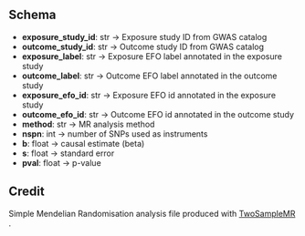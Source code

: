 ## Schema

- **exposure_study_id**: str -> Exposure study ID from GWAS catalog
- **outcome_study_id**: str -> Outcome study ID from GWAS catalog
- **exposure_label**: str -> Exposure EFO label annotated in the exposure study
- **outcome_label**: str -> Outcome EFO label annotated in the outcome study
- **exposure_efo_id**: str -> Exposure EFO id annotated in the exposure study
- **outcome_efo_id**: str -> Outcome EFO id annotated in the outcome study
- **method**: str ->  MR analysis method
- **nspn**: int -> number of SNPs used as instruments
- **b**: float -> causal estimate (beta)
- **s**: float -> standard error
- **pval**: float -> p-value

## Credit
Simple Mendelian Randomisation analysis file produced with [TwoSampleMR ](https://mrcieu.github.io/TwoSampleMR/articles/introduction.html).

